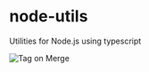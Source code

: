 # node-utils
Utilities for Node.js using typescript

![Tag on Merge](https://github.com/madeindreams/node-utils/actions/workflows/tag-on-merge.yaml/badge.svg)


